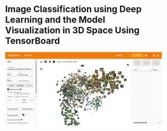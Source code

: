 # Image Classification using Deep Learning and the Model Visualization in 3D Space Using TensorBoard

[![TensorBoard Video](images/cover.jpg)](https://www.youtube.com/watch?v=ESLncp2y870 "Video is on YouTube - Click to Watch!")
